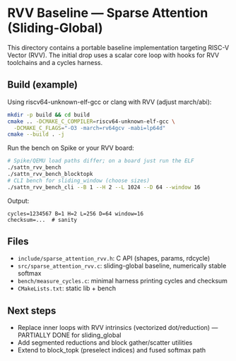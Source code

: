 # RVV Baseline — Sparse Attention (Sliding-Global)

This directory contains a portable baseline implementation targeting RISC-V Vector (RVV). The initial drop uses a scalar core loop with hooks for RVV toolchains and a cycles harness.

## Build (example)

Using riscv64-unknown-elf-gcc or clang with RVV (adjust march/abi):

```bash
mkdir -p build && cd build
cmake .. -DCMAKE_C_COMPILER=riscv64-unknown-elf-gcc \
  -DCMAKE_C_FLAGS="-O3 -march=rv64gcv -mabi=lp64d"
cmake --build . -j
```

Run the bench on Spike or your RVV board:

```bash
# Spike/QEMU load paths differ; on a board just run the ELF
./sattn_rvv_bench
./sattn_rvv_bench_blocktopk
# CLI bench for sliding_window (choose sizes)
./sattn_rvv_bench_cli --B 1 --H 2 --L 1024 --D 64 --window 16
```

Output:

```
cycles=1234567 B=1 H=2 L=256 D=64 window=16
checksum=...  # sanity
```

## Files
- `include/sparse_attention_rvv.h`: C API (shapes, params, rdcycle)
- `src/sparse_attention_rvv.c`: sliding-global baseline, numerically stable softmax
- `bench/measure_cycles.c`: minimal harness printing cycles and checksum
- `CMakeLists.txt`: static lib + bench

## Next steps
- Replace inner loops with RVV intrinsics (vectorized dot/reduction) — PARTIALLY DONE for sliding_global
- Add segmented reductions and block gather/scatter utilities
- Extend to block_topk (preselect indices) and fused softmax path
